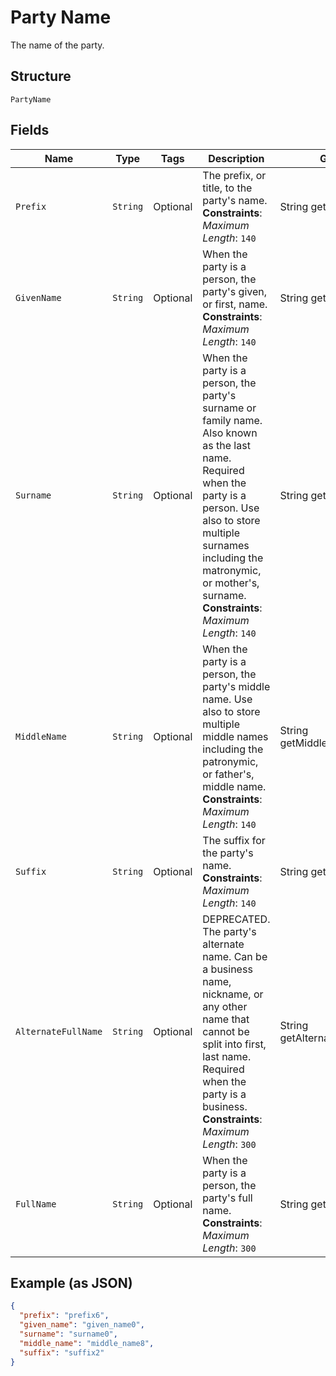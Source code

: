 
# Party Name

The name of the party.

## Structure

`PartyName`

## Fields

| Name | Type | Tags | Description | Getter | Setter |
|  --- | --- | --- | --- | --- | --- |
| `Prefix` | `String` | Optional | The prefix, or title, to the party's name.<br>**Constraints**: *Maximum Length*: `140` | String getPrefix() | setPrefix(String prefix) |
| `GivenName` | `String` | Optional | When the party is a person, the party's given, or first, name.<br>**Constraints**: *Maximum Length*: `140` | String getGivenName() | setGivenName(String givenName) |
| `Surname` | `String` | Optional | When the party is a person, the party's surname or family name. Also known as the last name. Required when the party is a person. Use also to store multiple surnames including the matronymic, or mother's, surname.<br>**Constraints**: *Maximum Length*: `140` | String getSurname() | setSurname(String surname) |
| `MiddleName` | `String` | Optional | When the party is a person, the party's middle name. Use also to store multiple middle names including the patronymic, or father's, middle name.<br>**Constraints**: *Maximum Length*: `140` | String getMiddleName() | setMiddleName(String middleName) |
| `Suffix` | `String` | Optional | The suffix for the party's name.<br>**Constraints**: *Maximum Length*: `140` | String getSuffix() | setSuffix(String suffix) |
| `AlternateFullName` | `String` | Optional | DEPRECATED. The party's alternate name. Can be a business name, nickname, or any other name that cannot be split into first, last name. Required when the party is a business.<br>**Constraints**: *Maximum Length*: `300` | String getAlternateFullName() | setAlternateFullName(String alternateFullName) |
| `FullName` | `String` | Optional | When the party is a person, the party's full name.<br>**Constraints**: *Maximum Length*: `300` | String getFullName() | setFullName(String fullName) |

## Example (as JSON)

```json
{
  "prefix": "prefix6",
  "given_name": "given_name0",
  "surname": "surname0",
  "middle_name": "middle_name8",
  "suffix": "suffix2"
}
```

